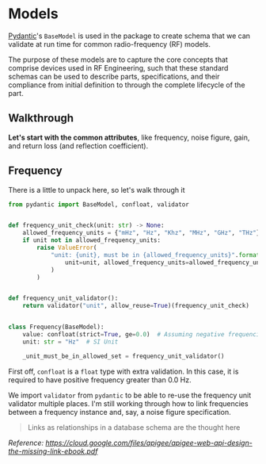 # Models

[Pydantic](https://pydantic-docs.helpmanual.io/)'s `BaseModel` is used in the package to create schema that we can validate at run time for common radio-frequency (RF) models.

The purpose of these models are to capture the core concepts that comprise devices used in RF Engineering, such that these standard schemas can be used to describe parts, specifications, and their compliance from initial definition to through the complete lifecycle of the part.

## Walkthrough

**Let's start with the common attributes**, like frequency, noise figure, gain, and return loss (and reflection coefficient).

## Frequency

There is a little to unpack here, so let's walk through it

```python
from pydantic import BaseModel, confloat, validator


def frequency_unit_check(unit: str) -> None:
    allowed_frequency_units = {"mHz", "Hz", "Khz", "MHz", "GHz", "THz"}
    if unit not in allowed_frequency_units:
        raise ValueError(
            "unit: {unit}, must be in {allowed_frequency_units}".format(
                unit=unit, allowed_frequency_units=allowed_frequency_units
            )
        )


def frequency_unit_validator():
    return validator("unit", allow_reuse=True)(frequency_unit_check)


class Frequency(BaseModel):
    value: confloat(strict=True, ge=0.0)  # Assuming negative frequencies are not needed
    unit: str = "Hz"  # SI Unit

    _unit_must_be_in_allowed_set = frequency_unit_validator()
```

First off, `confloat` is a `float` type with extra validation.  In this case, it is required to have positive frequency greater than 0.0 Hz.

We import `validator` from `pydantic` to be able to re-use the frequency unit validator multiple places. I'm still working through how to link frequencies between a frequency instance and, say, a noise figure specification.

> Links as relationships in a database schema are the thought here

*Reference: <https://cloud.google.com/files/apigee/apigee-web-api-design-the-missing-link-ebook.pdf>*
